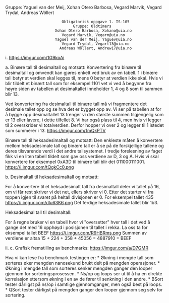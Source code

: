 Gruppe: Yaguel van der Meij, Xohan Otero Barbosa, Vegard Marvik, Vegard
Trydal, Andreas Wöllert

                             Obligatorisk oppgave 1. IS-105
                                  Gruppe: Oldtimers
                          Xohan Otero Barbosa, Xohano@uia.no
                             Vegard Marvik, Vegarm@uia.no
                          Yaguel van der Meij, Yaguev@uia.no
                             Vegard Trydal, Vegart13@uia.no
                            Andreas Wöllert, Andrew17@uia.no

i.  https://imgur.com/1G9koAi

​a. Binære tall til desimaltall og motsatt: Konvertering fra binære til
desimaltall og omvendt kan gjøres enkelt ved bruk av en tabell. 1 i
binære tall betyr at verdien skal legges til, mens 0 betyr at verdien
ikke skal. Hvis vi blir tildelt et binært tall som for eksempel 1101 vet
vi ved å begynne fra høyre siden av tabellen at desimaltallet inneholder
1, 4 og 8 som til sammen blir 13.

Ved konvertering fra desimaltall til binære tall må vi fragmentere det
desimale tallet opp og se hva det er bygget opp av. Vi ser på tabellen
at for å bygge opp desimaltallet 13 trenger vi den største summen
tilgjengelig som er 13 eller lavere, i dette tilfellet 8. Vi har også
plass til 4, men hvis vi legger til 2 overskrider vi totalverdien.
Derfor hopper vi over 2 og legger til 1 istedet som summerer i 13.
https://imgur.com/1mQkPTV

Binære tall til heksadesimaltall og motsatt: Den enkleste måten å
konvertere mellom heksadesimale tall og binære tall er å se på de
forskjellige tallene og deres tilsvarende verdi i det andre
tallsystemet. I tredje forelesning av faget fikk vi en liten tabell
tildelt som gav oss verdiene av D, 3 og A. Hvis vi skal konvertere for
eksempel 0xA3D til binære tall blir det 011000111001.
https://i.imgur.com/tQgkCc0.png

​b. Desimaltall til heksadesimaltall og motsatt:

For å konvertere til et heksadesimalt tall fra desimaltall deler vi
tallet på 16, om vi får rest skriver vi det net, ellers skriver vi 0.
Etter det starter vi fra toppen igjen til svaret på heltall divisjonen
er 0. For eksempel tallet 435 https://i.imgur.com/dlu63K6.png Det
ferdige heksadesimale tallet blir 1b3.

Heksadesimal tall til desimaltall:

For å regne bruker vi en tabell hvor vi "oversetter" hver tall i det ved
å gange det med 16 opphøyd i posisjonen til tallet i rekka. La oss ta
for eksempel tallet BEEF https://i.imgur.com/R9HBRms.png Summen av
verdiene er altsa 15 + 224 + 358 + 45056 = 4887910 = BEEF

​ii. c. Grafisk fremstilling av benchmarks: https://imgur.com/a/D7GMR

Hva vi kan lese fra benchmark testingen er: \* Økning i mengde tall som
sorteres øker mengden nanosekund brukt delt på mengden operasjoner. \*
Økning i mengde tall som sorteres senker mengden ganger den looper
gjennom for sorteringsprosessen. \* Ns/op og loops ser ut til å ha en
direkte korrelasjon ettersom økning i en av de fører til senkning i den
andre. \* BSort tester dårligst på ns/op i samtlige gjennomganger, men
også best på loops. \* QSort tester dårligst på mengden ganger den
looper gjennom seg selv for sortering.
